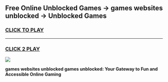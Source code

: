 
## Free Online Unblocked Games → games websites unblocked → Unblocked Games
<h3>
<a href="https://premium.freeplayer.one?title=games_websites_unblocked&ref=21F">CLICK TO PLAY</a></h3>
<hr>

<h3>
<a href="https://premium.freeplayer.one?title=games_websites_unblocked&ref=21F">CLICK 2 PLAY</a>
  
</h3>

<a href="https://premium.freeplayer.one?title=games_websites_unblocked&ref=21F/"><img src="https://clearcache.store/games.png"></a>


**games websites unblocked games unblocked: Your Gateway to Fun and Accessible Online Gaming**
